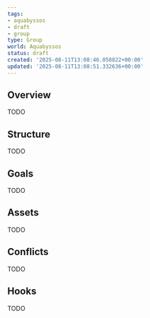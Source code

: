 ```yaml
---
tags:
- aquabyssos
- draft
- group
type: Group
world: Aquabyssos
status: draft
created: '2025-08-11T13:08:46.058822+00:00'
updated: '2025-08-11T13:08:51.332636+00:00'
---
```



## Overview

TODO
## Structure

TODO
## Goals

TODO
## Assets

TODO
## Conflicts

TODO
## Hooks

TODO
